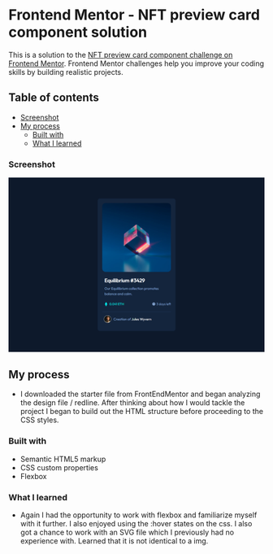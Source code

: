 # Frontend Mentor - NFT preview card component solution

This is a solution to the [NFT preview card component challenge on Frontend Mentor](https://www.frontendmentor.io/challenges/nft-preview-card-component-SbdUL_w0U). Frontend Mentor challenges help you improve your coding skills by building realistic projects. 

## Table of contents


  - [Screenshot](#screenshot)
- [My process](#my-process)
  - [Built with](#built-with)
  - [What I learned](#what-i-learned)



### Screenshot

![](/images/_C__Users_Brian%2520Segura_Desktop_FrontEndMentor_nft-preview-card-component-main_index.html%20(2).png)

## My process

- I downloaded the starter file from FrontEndMentor and began analyzing the design file / redline. After thinking about how I would tackle the project I began to build out the HTML structure before proceeding to the CSS styles.

### Built with

- Semantic HTML5 markup
- CSS custom properties
- Flexbox


### What I learned

- Again I had the opportunity to work with flexbox and familiarize myself with it further. I also enjoyed using the :hover states on the css. I also got a chance to work with an SVG file which I previously had no experience with. Learned that it is not identical to a img. 
